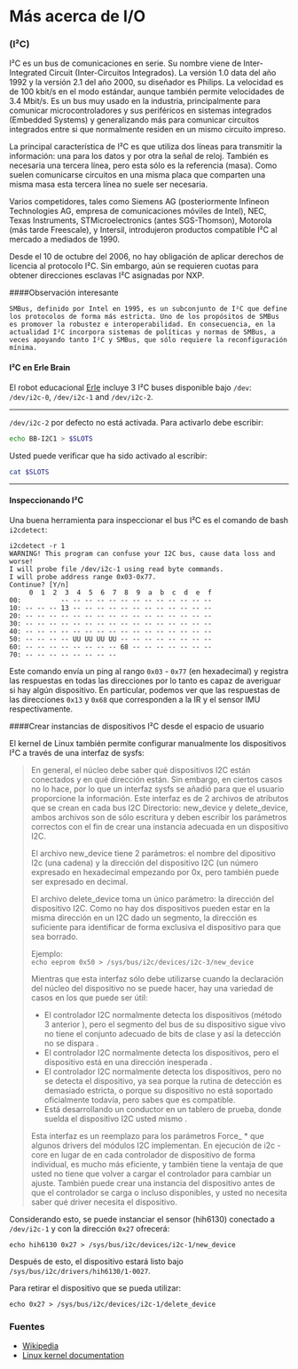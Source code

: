 # Más acerca de I/O

###  (I²C)

I²C es un bus de comunicaciones en serie. Su nombre viene de Inter-Integrated Circuit (Inter-Circuitos Integrados). La versión 1.0 data del año 1992 y la versión 2.1 del año 2000, su diseñador es Philips. La velocidad es de 100 kbit/s en el modo estándar, aunque también permite velocidades de 3.4 Mbit/s. Es un bus muy usado en la industria, principalmente para comunicar microcontroladores y sus periféricos en sistemas integrados (Embedded Systems) y generalizando más para comunicar circuitos integrados entre si que normalmente residen en un mismo circuito impreso.

La principal característica de I²C es que utiliza dos líneas para transmitir la información: una para los datos y por otra la señal de reloj. También es necesaria una tercera línea, pero esta sólo es la referencia (masa). Como suelen comunicarse circuitos en una misma placa que comparten una misma masa esta tercera línea no suele ser necesaria.

Varios competidores, tales como Siemens AG (posteriormente Infineon Technologies AG, empresa de comunicaciones móviles de Intel), NEC, Texas Instruments, STMicroelectronics (antes SGS-Thomson), Motorola (más tarde Freescale), y Intersil, introdujeron productos compatible I²C al mercado a mediados de 1990.

Desde el 10 de octubre del 2006, no hay obligación de aplicar derechos de licencia al protocolo I²C. Sin embargo, aún se requieren cuotas para obtener direcciones esclavas I²C asignadas por NXP.


####Observación interesante
```
SMBus, definido por Intel en 1995, es un subconjunto de I²C que define los protocolos de forma más estricta. Uno de los propósitos de SMBus es promover la robustez e interoperabilidad. En consecuencia, en la actualidad I²C incorpora sistemas de políticas y normas de SMBus, a veces apoyando tanto I²C y SMBus, que sólo requiere la reconfiguración mínima.
```

#### I²C en Erle Brain

El robot educacional [Erle](http://erlerobotics.com) incluye 3 I²C buses disponible bajo `/dev`: `/dev/i2c-0`, `/dev/i2c-1` and `/dev/i2c-2`.

----

`/dev/i2c-2` por defecto no está activada. Para activarlo debe escribir:

``` bash
echo BB-I2C1 > $SLOTS
```

Usted puede verificar que ha sido activado al escribir:
``` bash
cat $SLOTS
```
---

#### Inspeccionando I²C

Una buena herramienta para inspeccionar el bus I²C es el comando de bash `i2cdetect`:
```
i2cdetect -r 1
WARNING! This program can confuse your I2C bus, cause data loss and worse!
I will probe file /dev/i2c-1 using read byte commands.
I will probe address range 0x03-0x77.
Continue? [Y/n] 
     0  1  2  3  4  5  6  7  8  9  a  b  c  d  e  f
00:          -- -- -- -- -- -- -- -- -- -- -- -- -- 
10: -- -- -- 13 -- -- -- -- -- -- -- -- -- -- -- -- 
20: -- -- -- -- -- -- -- -- -- -- -- -- -- -- -- -- 
30: -- -- -- -- -- -- -- -- -- -- -- -- -- -- -- -- 
40: -- -- -- -- -- -- -- -- -- -- -- -- -- -- -- -- 
50: -- -- -- -- UU UU UU UU -- -- -- -- -- -- -- -- 
60: -- -- -- -- -- -- -- -- 68 -- -- -- -- -- -- -- 
70: -- -- -- -- -- -- -- --                         

```

Este comando envía un ping al rango `0x03` - `0x77` (en hexadecimal) y registra las respuestas en todas las direcciones por lo tanto es capaz de averiguar si hay algún dispositivo. En particular, podemos ver que las respuestas de las direcciones `0x13` y `0x68` que corresponden a la IR y el sensor IMU respectivamente.


####Crear instancias de dispositivos I²C desde el espacio de usuario


El kernel de Linux también permite configurar manualmente los dispositivos I²C a través de una interfaz de sysfs:

> En general, el núcleo debe saber qué dispositivos I2C están conectados y 
> en qué dirección están. Sin embargo, en ciertos casos no lo hace, por lo que
> un interfaz sysfs se añadió para que el usuario proporcione la información.
> Este interfaz es de 2 archivos de atributos que se crean en cada bus I2C
> Directorio: new_device y delete_device, ambos archivos son de sólo escritura y 
> deben escribir los parámetros correctos con el fin de crear una instancia 
> adecuada en un dispositivo I2C.
>
> El archivo new_device tiene 2 parámetros: el nombre del dipositivo I2c (una 
> cadena) y la dirección del dispositivo I2C (un número expresado en hexadecimal
> empezando por 0x, pero también puede ser expresado en decimal.
>
> El archivo delete_device toma un único parámetro: la dirección del dispositivo 
> I2C. Como no hay dos dispositivos pueden estar en la misma dirección en un I2C
> dado un segmento, la dirección es suficiente para identificar de forma exclusiva 
> el dispositivo para que sea borrado.
>
>                  
>                                                                                 
> Ejemplo:                                                                        
> ```echo eeprom 0x50 > /sys/bus/i2c/devices/i2c-3/new_device```
>                                                                                 
>
> Mientras que esta interfaz sólo debe utilizarse cuando la declaración del núcleo 
> del dispositivo no se puede hacer, hay una variedad de casos en los que puede ser útil:
> * El controlador I2C normalmente detecta los dispositivos (método 3 anterior ), pero el 
>   segmento del bus de su dispositivo sigue vivo no tiene el conjunto adecuado de bits de clase y
>   así la detección no se dispara .
> * El controlador I2C normalmente detecta los dispositivos, pero el dispositivo está en una
>   dirección inesperada .
> * El controlador I2C normalmente detecta los dispositivos, pero no se detecta el dispositivo,
>   ya sea porque la rutina de detección es demasiado estricta, o porque su dispositivo
>   no está soportado oficialmente todavía, pero sabes que es compatible.
> * Está desarrollando un conductor en un tablero de prueba, donde suelda el dispositivo I2C
>   usted mismo .
>
> Esta interfaz es un reemplazo para los parámetros Force_ * que algunos drivers del módulos I2C
> implementan. En ejecución de i2c -core en lugar de en cada controlador de dispositivo de forma 
> individual, es mucho más eficiente, y también tiene la ventaja de que usted no tiene que 
> volver a cargar el controlador para cambiar un ajuste.
> También puede crear una instancia del dispositivo antes de que el controlador se carga o incluso
> disponibles, y usted no necesita saber qué driver necesita el dispositivo.




Considerando esto, se puede instanciar el sensor (hih6130) conectado a `/dev/i2c-1` y con la dirección `0x27` ofrecerá:

```
echo hih6130 0x27 > /sys/bus/i2c/devices/i2c-1/new_device 
```

Después de esto, el dispositivo estará listo bajo `/sys/bus/i2c/drivers/hih6130/1-0027`.

Para retirar el dispositivo que se pueda utilizar:
```
echo 0x27 > /sys/bus/i2c/devices/i2c-1/delete_device
```

### Fuentes

- [Wikipedia](http://en.wikipedia.org/wiki/I%C2%B2C)
- [Linux kernel documentation](http://lxr.free-electrons.com/source/Documentation/i2c/instantiating-devices)
